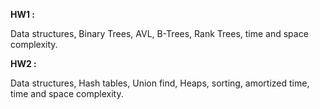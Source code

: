 **HW1 :**

Data structures, Binary Trees, AVL, B-Trees, Rank Trees, time and space complexity.

**HW2 :**

Data structures, Hash tables, Union find, Heaps, sorting, amortized time, time and space complexity.